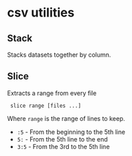 # csv utilities


## Stack

Stacks datasets together by column.


## Slice

Extracts a range from every file

```
 slice range [files ...]
 ```

 Where `range` is the range of lines to keep.

 * `:5` - From the beginning to the 5th line
 * `5:` - From the 5th line to the end
 * `3:5` - From the 3rd to the 5th line